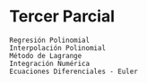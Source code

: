 # Tercer Parcial
    Regresión Polinomial
    Interpolación Polinomial
    Método de Lagrange
    Integración Numérica
    Ecuaciones Diferenciales - Euler

